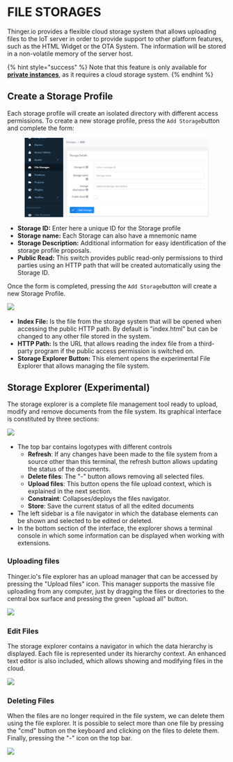 # FILE STORAGES

Thinger.io provides a flexible cloud storage system that allows uploading files to the IoT server in order to provide support to other platform features, such as the HTML Widget or the OTA System. The information will be stored in a non-volatile memory of the server host.

{% hint style="success" %}
Note that this feature is only available for [**private instances**](../server/deployment/), as it requires a cloud storage system.&#x20;
{% endhint %}

## Create a Storage Profile

Each storage profile will create an isolated directory with different access permissions. To create a new storage profile, press the `Add Storage`button and complete the form:

<figure><img src="../.gitbook/assets/image (678).png" alt=""><figcaption></figcaption></figure>

* **Storage ID:** Enter here a unique ID for the Storage profile
* **Storage name:** Each Storage can also have a mnemonic name
* **Storage Description:** Additional information for easy identification of the storage profile proposals.
* **Public Read:** This switch provides public read-only permissions to third parties using an HTTP path that will be created automatically using the Storage ID.

Once the form is completed, pressing the `Add Storage`button will create a new Storage Profile.

![](https://blobscdn.gitbook.com/v0/b/gitbook-28427.appspot.com/o/assets%2F-LpXqB3J1BMD5s4OpYSg%2F-LucqRxhetQ1epw8c0rM%2F-LugaRt3C0OAQRYEPjUu%2Fimage.png?alt=media\&token=c01e5a95-6d26-4a58-bdee-79edd01be338)

* **Index File:** Is the file from the storage system that will be opened when accessing the public HTTP path. By default is "index.html" but can be changed to any other file stored in the system.
* **HTTP Path:** Is the URL that allows reading the index file from a third-party program if the public access permission is switched on.
* **Storage Explorer Button:** This element opens the experimental File Explorer that allows managing the file system.

## Storage Explorer (Experimental)

The storage explorer is a complete file management tool ready to upload, modify and remove documents from the file system. Its graphical interface is constituted by three sections:

![](https://blobscdn.gitbook.com/v0/b/gitbook-28427.appspot.com/o/assets%2F-LpXqB3J1BMD5s4OpYSg%2F-LuhR1o724KmtLC5k65J%2F-LumBFh1TC55YoEbfyKQ%2Fimage.png?alt=media\&token=ab290ea5-b7fc-47f9-8b76-074b9cd1606b)

* The top bar contains logotypes with different controls
  * **Refresh**: If any changes have been made to the file system from a source other than this terminal, the refresh button allows updating the status of the documents.
  * **Delete files**: The "-" button allows removing all selected files.
  * **Upload files**: This button opens the file upload context, which is explained in the next section.
  * **Constraint**: Collapses/deploys the files navigator.
  * **Store**: Save the current status of all the edited documents
* The left sidebar is a file navigator in which the database elements can be shown and selected to be edited or deleted.
* In the bottom section of the interface, the explorer shows a terminal console in which some information can be displayed when working with extensions.

### Uploading files

Thinger.io's file explorer has an upload manager that can be accessed by pressing the "Upload files" icon. This manager supports the massive file uploading from any computer, just by dragging the files or directories to the central box surface and pressing the green "upload all" button.

![](https://blobscdn.gitbook.com/v0/b/gitbook-28427.appspot.com/o/assets%2F-LpXqB3J1BMD5s4OpYSg%2F-LugngoLxkMv8Jes9uZR%2F-Lugnrpvsu9Nqv1oYOhi%2Fimage.png?alt=media\&token=5aede838-6fd8-4fb2-9548-53d5d76c359e)

### Edit Files

The storage explorer contains a navigator in which the data hierarchy is displayed. Each file is represented under its hierarchy context. An enhanced text editor is also included, which allows showing and modifying files in the cloud.

![](https://blobscdn.gitbook.com/v0/b/gitbook-28427.appspot.com/o/assets%2F-LpXqB3J1BMD5s4OpYSg%2F-LugngoLxkMv8Jes9uZR%2F-LugopLGYysSswo2P4VS%2Fimage.png?alt=media\&token=ace67590-ec66-4f73-b28e-2284e37cf75e)

### Deleting Files

When the files are no longer required in the file system, we can delete them using the file explorer. It is possible to select more than one file by pressing the "cmd" button on the keyboard and clicking on the files to delete them. Finally, pressing the "-" icon on the top bar.&#x20;

![](<../.gitbook/assets/image (162).png>)

### &#x20;
